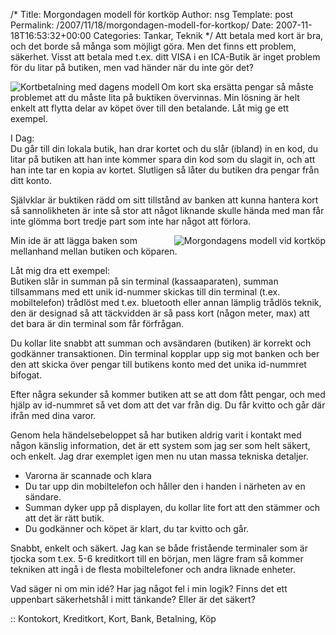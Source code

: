 /*
 Title: Morgondagen modell för kortköp
 Author: nsg
 Template: post
 Permalink: /2007/11/18/morgondagen-modell-for-kortkop/
 Date: 2007-11-18T16:53:32+00:00
 Categories: Tankar, Teknik
*/
Att betala med kort är bra, och det borde så många som möjligt göra. Men det finns ett problem, säkerhet. Visst att betala med t.ex. ditt VISA i en ICA-Butik är inget problem för du litar på butiken, men vad händer när du inte gör det?

<img src="http://cdn.junkpile.se/2007/11/kort-dagen-modell.png" title="Kortbetalning med dagens modell" alt="Kortbetalning med dagens modell" align="left" />Om kort ska ersätta pengar så måste problemet att du måste lita på buktiken övervinnas. Min lösning är helt enkelt att flytta delar av köpet över till den betalande. Låt mig ge ett exempel.

I Dag:  
Du går till din lokala butik, han drar kortet och du slår (ibland) in en kod, du litar på butiken att han inte kommer spara din kod som du slagit in, och att han inte tar en kopia av kortet. Slutligen så låter du butiken dra pengar från ditt konto.

Självklar är buktiken rädd om sitt tillstånd av banken att kunna hantera kort så sannolikheten är inte så stor att något liknande skulle hända med man får inte glömma bort tredje part som inte har något att förlora.

<img src="http://cdn.junkpile.se/2007/11/kort-morgondagen-modell.png" title="Morgondagens modell vid kortköp" alt="Morgondagens modell vid kortköp" align="right" />

Min ide är att lägga baken som mellanhand mellan butiken och köparen.

Låt mig dra ett exempel:  
Butiken slår in summan på sin terminal (kassaaparaten), summan tillsammans med ett unik id-nummer skickas till din terminal (t.ex. mobiltelefon) trådlöst med t.ex. bluetooth eller annan lämplig trådlös teknik, den är designad så att täckvidden är så pass kort (någon meter, max) att det bara är din terminal som får förfrågan.

Du kollar lite snabbt att summan och avsändaren (butiken) är korrekt och godkänner transaktionen. Din terminal kopplar upp sig mot banken och ber den att skicka över pengar till butikens konto med det unika id-nummret bifogat.

Efter några sekunder så kommer butiken att se att dom fått pengar, och med hjälp av id-nummret så vet dom att det var från dig. Du får kvitto och går där ifrån med dina varor.

Genom hela händelsebeloppet så har butiken aldrig varit i kontakt med någon känslig information, det är ett system som jag ser som helt säkert, och enkelt. Jag drar exemplet igen men nu utan massa tekniska detaljer.

*   Varorna är scannade och klara
*   Du tar upp din mobiltelefon och håller den i handen i närheten av en sändare.
*   Summan dyker upp på displayen, du kollar lite fort att den stämmer och att det är rätt butik.
*   Du godkänner och köpet är klart, du tar kvitto och går.

Snabbt, enkelt och säkert. Jag kan se både fristående terminaler som är tjocka som t.ex. 5-6 kreditkort till en början, men lägre fram så kommer tekniken att ingå i de flesta mobiltelefoner och andra liknade enheter.

Vad säger ni om min idé? Har jag något fel i min logik? Finns det ett uppenbart säkerhetshål i mitt tänkande? Eller är det säkert?

:: Kontokort, Kreditkort, Kort, Bank, Betalning, Köp

<small></small>